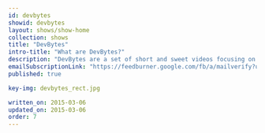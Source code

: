 ```yaml
---
id: devbytes
showid: devbytes
layout: shows/show-home
collection: shows
title: "DevBytes"
intro-title: "What are DevBytes?"
description: "DevBytes are a set of short and sweet videos focusing on a specific topic. Here you'll find a list curated DevBytes for Web Developers."
emailSubscriptionLink: "https://feedburner.google.com/fb/a/mailverify?uri=webdevbytes&amp;loc=en_US"
published: true

key-img: devbytes_rect.jpg

written_on: 2015-03-06
updated_on: 2015-03-06
order: 7
---
```

